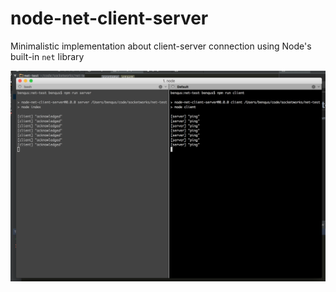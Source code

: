 node-net-client-server
======================

Minimalistic implementation about client-server connection using Node's built-in `net` library

![Screen shot](/screenshot.png?raw=true "Screen shot")
